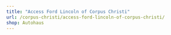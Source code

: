 ```yaml
---
title: "Access Ford Lincoln of Corpus Christi"
url: /corpus-christi/access-ford-lincoln-of-corpus-christi/
shop: Autohaus
---
```

